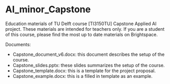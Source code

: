 # AI_minor_Capstone
Education materials of TU Delft course [TI3150TU] Capstone Applied AI project.
These materials are intended for teachers only. If you are a student of this course,
please find the most up to date materials on Brightspace. 

Documents:
- Capstone_document_v6.docx: this document describes the setup of the course. 
- Capstone_slides.pptx: these slides summarizes the setup of the course. 
- Capstone_template.docx: this is a template for the project proposal.
- Capstone_example.docx: this is a filled in template as an example.

